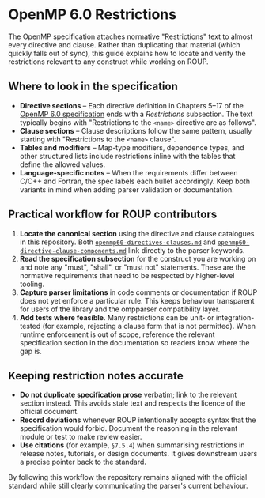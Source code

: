 # OpenMP 6.0 Restrictions

The OpenMP specification attaches normative "Restrictions" text to almost every
directive and clause.  Rather than duplicating that material (which quickly
falls out of sync), this guide explains how to locate and verify the
restrictions relevant to any construct while working on ROUP.

## Where to look in the specification

- **Directive sections** – Each directive definition in Chapters 5–17 of the
  [OpenMP 6.0 specification](https://www.openmp.org/wp-content/uploads/OpenMP-API-Specification-6-0.pdf)
  ends with a *Restrictions* subsection.  The text typically begins with
  "Restrictions to the `<name>` directive are as follows".
- **Clause sections** – Clause descriptions follow the same pattern, usually
  starting with "Restrictions to the `<name>` clause".
- **Tables and modifiers** – Map-type modifiers, dependence types, and other
  structured lists include restrictions inline with the tables that define the
  allowed values.
- **Language-specific notes** – When the requirements differ between C/C++ and
  Fortran, the spec labels each bullet accordingly.  Keep both variants in mind
  when adding parser validation or documentation.

## Practical workflow for ROUP contributors

1. **Locate the canonical section** using the directive and clause catalogues in
   this repository.  Both
   [`openmp60-directives-clauses.md`](./openmp60-directives-clauses.md) and
   [`openmp60-directive-clause-components.md`](./openmp60-directive-clause-components.md)
   link directly to the parser keywords.
2. **Read the specification subsection** for the construct you are working on
   and note any "must", "shall", or "must not" statements.  These are the
   normative requirements that need to be respected by higher-level tooling.
3. **Capture parser limitations** in code comments or documentation if ROUP does
   not yet enforce a particular rule.  This keeps behaviour transparent for
   users of the library and the ompparser compatibility layer.
4. **Add tests where feasible**.  Many restrictions can be unit- or
   integration-tested (for example, rejecting a clause form that is not
   permitted).  When runtime enforcement is out of scope, reference the relevant
   specification section in the documentation so readers know where the gap is.

## Keeping restriction notes accurate

- **Do not duplicate specification prose** verbatim; link to the relevant
  section instead.  This avoids stale text and respects the licence of the
  official document.
- **Record deviations** whenever ROUP intentionally accepts syntax that the
  specification would forbid.  Document the reasoning in the relevant module or
  test to make review easier.
- **Use citations** (for example, `§7.5.4`) when summarising restrictions in
  release notes, tutorials, or design documents.  It gives downstream users a
  precise pointer back to the standard.

By following this workflow the repository remains aligned with the official
standard while still clearly communicating the parser's current behaviour.

